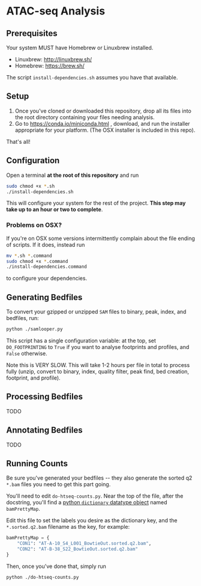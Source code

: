 ATAC-seq Analysis
=====================================

## Prerequisites

Your system MUST have Homebrew or Linuxbrew installed.

- Linuxbrew: http://linuxbrew.sh/
- Homebrew: https://brew.sh/

The script `install-dependencies.sh` assumes you have that available.

## Setup

1. Once you've cloned or downloaded this repository, drop all its files into the root directory containing your files needing analysis.
2. Go to https://conda.io/miniconda.html , download, and run the installer appropriate for your platform. (The OSX installer is included in this repo).

That's all!

## Configuration

Open a terminal **at the root of this repository** and run

```bash
sudo chmod +x *.sh
./install-dependencies.sh
```

This will configure your system for the rest of the project. **This step may take up to an hour or two to complete**.


### Problems on OSX?
If you're on OSX some versions intermittently complain about the file ending of scripts. If it does, instead run

```bash
mv *.sh *.command
sudo chmod +x *.command
./install-dependencies.command
```

to configure your dependencies.

## Generating Bedfiles

To convert your gzipped or unzipped `SAM` files to binary, peak, index, and bedfiles, run:

```bash
python ./samlooper.py
```

This script has a single configuration variable: at the top, set `DO_FOOTPRINTING` to `True` if you want to analyse footprints and profiles, and `False` otherwise.

Note this is VERY SLOW. This will take 1-2 hours per file in total to process fully (unzip, convert to binary, index, quality filter, peak find, bed creation, footprint, and profile).


## Processing Bedfiles

TODO

## Annotating Bedfiles

TODO


## Running Counts

Be sure you've generated your bedfiles -- they also generate the sorted q2 `*.bam` files you need to get this part going.

You'll need to edit `do-htseq-counts.py`. Near the top of the file, after the docstring, you'll find a [python `dictionary` datatype object](https://docs.python.org/3/tutorial/datastructures.html#dictionaries) named `bamPrettyMap`.

Edit this file to set the labels you desire as the dictionary key, and the  `*.sorted.q2.bam` filename as the key, for example:

```python
bamPrettyMap = {
    "CON1": "AT-A-10_S4_L001_BowtieOut.sorted.q2.bam",
    "CON2": "AT-B-38_S22_BowtieOut.sorted.q2.bam"
}
```
Then, once you've done that, simply run

```bash
python ./do-htseq-counts.py
```
